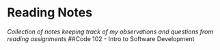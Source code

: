 # Reading Notes
_Collection of notes keeping track of my observations and questions from reading assignments_
##Code 102 - Intro to Software Development
